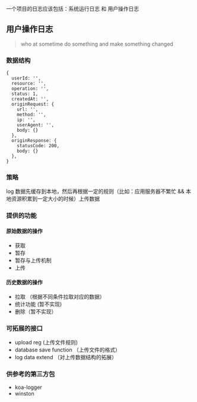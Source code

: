 一个项目的日志应该包括：系统运行日志 和 用户操作日志

## 用户操作日志

> who at sometime do something and make something changed

###  数据结构

```
{
  userId: '',
  resource: '',
  operation: '',
  status: 1,
  createdAt: '',
  originRequest: {
    url: '',
    method: '',
    ip: '',
    userAgent: '',
    body: {}
  },
  originResponse: {
    statusCode: 200,
    body: {}
  },
}
```

### 策略
log 数据先缓存到本地，然后再根据一定的规则（比如：应用服务器不繁忙 && 本地资源积累到一定大小的时候）上传数据

### 提供的功能

#### 原始数据的操作
- 获取
- 暂存
- 暂存与上传机制
- 上传

#### 历史数据的操作
- 拉取 （根据不同条件拉取对应的数据）
- 统计功能 (暂不实现)
- 删除（暂不实现）

### 可拓展的接口
- upload reg (上传文件规则)
- database save function （上传文件的格式）
- log data extend （对上传数据结构的拓展）


### 供参考的第三方包
- koa-logger
- winston

